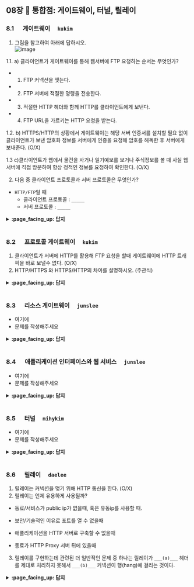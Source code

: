 ## 08장 :octopus: 통합점: 게이트웨이, 터널, 릴레이

### 8.1 　  게이트웨이　 `kukim`

1. 그림을 참고하여 아래에 답하시오.  
![image](https://img1.daumcdn.net/thumb/R1280x0/?scode=mtistory2&fname=https%3A%2F%2Fblog.kakaocdn.net%2Fdn%2FcTShD1%2FbtqDQ8zqmH5%2F1Z8hrRNKAg9BcMS5ydmhN1%2Fimg.jpg)

1.1. a) 클라이언트가 게이트웨이를 통해 웹서버에 FTP 요청하는 순서는 무엇인가?
- 1. FTP 커넥션을 맺는다.
- 2. FTP 서버에 적절한 명령을 전송한다.
- 3. 적절한 HTTP 헤더와 함께 HTTP를 클라이언트에게 보낸다.
- 4. FTP URL을 가르키는 HTTP 요청을 받는다.

1.2. b) HTTPS/HTTP의 상황에서 게이트웨이는 해당 서버 인증서를 설치할 필요 없이 클라이언트가 보낸 암호화 정보를 서버에게 인증을 요청해 암호를 해독한 후 서버에게 보내준다. (O/X)

1.3 c)클라이언트가 웹에서 물건을 사거나 일기예보를 보거나 주식정보를 볼 때 사실 웹 서버에 직접 방문하여 항상 정적인 정보를 요청하여 확인한다. (O/X) 

2. 다음 중 클라이언트 프로토콜과 서버 프로토콜은 무엇인가?
- `HTTP/FTP`일 때
  - 클라이언트 프로토콜 : `_____`
  - 서버 프로토콜 : `_____`
 
<details>
<summary> <b> :page_facing_up: 답지 </b>  </summary>
<div markdown="1">
 
1.1.  
 - 4 -> 1-> 2-> 3

1.2.  
정답 : X  (게이트웨이가 인증서를 서버의 인증서를 가지고 있어 SSL 암호화를 해독한 후 서버에게 보내준다.)

1.3.  
정답 : X (웹서버에 직접 http 요청하여 정적인 자료를 받을 수 있지만 서버마다 그 구조가 다르고 정적인 콘텐츠, 동적인 콘텐츠, 애플리케이션 서버 게이트웨이를 통해 얻는 등 많은 방법이 있다.)

2.  
클라리언트 프로토콜 : `HTTP`  
서버 프로토콜 : `FTP`  
</div>
</details>
<br>

### 8.2 　  프로토콜 게이트웨이　 `kukim`
1. 클라이언트가 서버에 HTTP를 활용해 FTP 요청을 할때 게이트웨이에 HTTP 트래픽을 바로 보낼수 없다. (O/X) 
2. HTTP/HTTPS 와 HTTPS/HTTP의 차이를 설명하시오. (주관식)


<details>
<summary> <b> :page_facing_up: 답지 </b>  </summary>
<div markdown="1">
1.  
정답 : X (프락시에 트래픽을 바로 보내는 것 같이 게이트웨이에도 HTTP 트래픽을 바로 보낼 수 있다.(브라우저에서 명시적으로 설정도 가능하다.))  
2.  
HTTP/HTTPS는 클라이언트는 일반 HTTP를 사용하여 웹을 탐색할 수 있지만 게이트웨이는 자동으로 사용자의 모든 정보를 암호화하여 서버에게 전송하는 시스템이고 HTTPS/HTTP는 클라이언트에게 HTTPS 요청을 받아 복호화하여 웹서버로 HTTP 요청을 보낸다. 게이트웨이와 원 서버 간의 암호화하지 않은 트래픽을 전송하기 때문에 게이트웨이와 원 서버 간에 있는 네트워크가 안전한지 확인을 하고 사용해야 한다.    
<a href="https://ibb.co/P410Kkr"><img src="https://i.ibb.co/5vswmZ1/Screen-Shot-2020-08-12-at-3-00-41-PM.png" alt="Screen-Shot-2020-08-12-at-3-00-41-PM" border="0"></a>  
<a href="https://ibb.co/GcDQhr4"><img src="https://i.ibb.co/ChyKrS3/Screen-Shot-2020-08-12-at-3-00-50-PM.png" alt="Screen-Shot-2020-08-12-at-3-00-50-PM" border="0"></a>
</div>
</details>
<br>

### 8.3 　  리소스 게이트웨이　 `junslee`
- 여기에
- 문제를 작성해주세요
<details>
<summary> <b> :page_facing_up: 답지 </b>  </summary>
<div markdown="1">
  
- 여기에
- 해설을 작성해주세요

</div>
</details>
<br>

### 8.4 　  애플리케이션 인터페이스와 웹 서비스　 `junslee`
- 여기에
- 문제를 작성해주세요
<details>
<summary> <b> :page_facing_up: 답지 </b>  </summary>
<div markdown="1">
  
- 여기에
- 해설을 작성해주세요

</div>
</details>
<br>

### 8.5 　  터널　 `mihykim`
- 여기에
- 문제를 작성해주세요
<details>
<summary> <b> :page_facing_up: 답지 </b>  </summary>
<div markdown="1">
  
- 여기에
- 해설을 작성해주세요

</div>
</details>
<br>

### 8.6 　  릴레이　 `daelee`
1. 릴레이는 커넥션을 맺기 위해 HTTP 통신을 한다. (O/X)
2. 릴레이는 언제 유용하게 사용될까?

  - 동료/서비스가 public ip가 없을때, 혹은 유동ip를 사용할 때.

  - 보안/기술적인 이유로 포트를 열 수 없을때

  - 애플리케이션을 HTTP 서버로 구축할 수 없을때

  - 동료가 HTTP Proxy 서버 뒤에 있을때
3. 릴레이를 구현하는데 관련된 더 일반적인 문제 중 하나는 릴레이가 `___(a)___` 헤더를 제대로 처리하지 못해서 `___(b)___` 커넥션이 행(hang)에 걸리는 것이다.

  
<details>
<summary> <b> :page_facing_up: 답지 </b>  </summary>
<div markdown="1">
  
1. 릴레이는 커넥션을 맺기 위해 HTTP 통신을 한다.

   > HTTP 릴레이는 `HTTP 명세`를 완전히 준수하지 않는 간단한 `HTTP 프록시`다. 릴레이는 커넥션을 맺기 위한 HTTP 통신을 한 다음, 바이트를 **맹목적으로 전달**한다.

   > HTTP는 복잡하기에, 모든 헤더와 메서드 로직을 **수행하지 않고** 맹목적으로 트래픽을 전달하는 `간단한 프록시`를 구현하는 방식이 유용할 때가 있다.

2. 릴레이는 언제 유용하게 사용될까?

(a) 동료/서비스가 public ip가 없을때, 혹은 유동ip를 사용할 때

(b) 보안/기술적인 이유로 포트를 열 수 없을 때

(c) 애플리케이션을 HTTP 서버로 구축할 수 없을 때

(d) 동료가 HTTP Proxy 서버 뒤에 있을 때
   

3. `단순 맹목적 릴레이`를 구현하는데 관련된 더 일반적인 문제 중 하나는 맹목적 릴레이가 `___(a)___` 헤더를 제대로 처리하지 못해서 `___(b)___` 커넥션이 행(hang)에 걸리는 것이다.

   > (a) : Connection
   >
   > (b) : Keep-Alive
   >
   > `Connection 헤더`는 홉(클라이언트)과 홉(릴레이 프록시) 사이에만 사용하는 헤더인데, 이를 이해하지 못하고 다음 홉(서버)에 넘겨 `행`이 걸리는 것이다.

4. HTTP 커넥션이 hang에 걸리는 상황

   1. `클라이언트`가 `릴레이`에게 `Keep-Alive 커넥션`을 맺고싶다는 요청을 보냄.
   2. `릴레이`는 커넥션 헤더를 처리하지 못하고 그대로 `서버` 에게 전달. 
   3. `릴레이`와 `서버`간 `Keep-Alive 커넥션`이 맺어짐.
   4. `릴레이`는 `웹서버`로부터 받은 응답을 `클라이언트`에 전달. 이 응답 헤더에는 `Connection: Keep-Alive 헤더`가 포함되어 있기 때문에(물론 릴레이는 이해하지 못하지만) `클라이언트`는 `릴레이`가 자신과 Keep-Alive로 통신하고 있다고 믿음.
   5. `릴레이`는 전달했으니 `서버`가 연결을 끊기를 기다리지만, `서버`는 끊지 않음. 계속 커넥션을 맺고(hang) 있음.
   6. `클라이언트`가 바로 다음 요청을 `릴레이`에게 전송하지만, 같은 커넥션으로 또 다른 요청이 오는 것을 예측하지 못하는 `릴레이`는 요청을 처리하지 못함. 
   7. 아무런 작업도 진행되지 않는 hang 상태 지속

</div>
</details>
<br>
